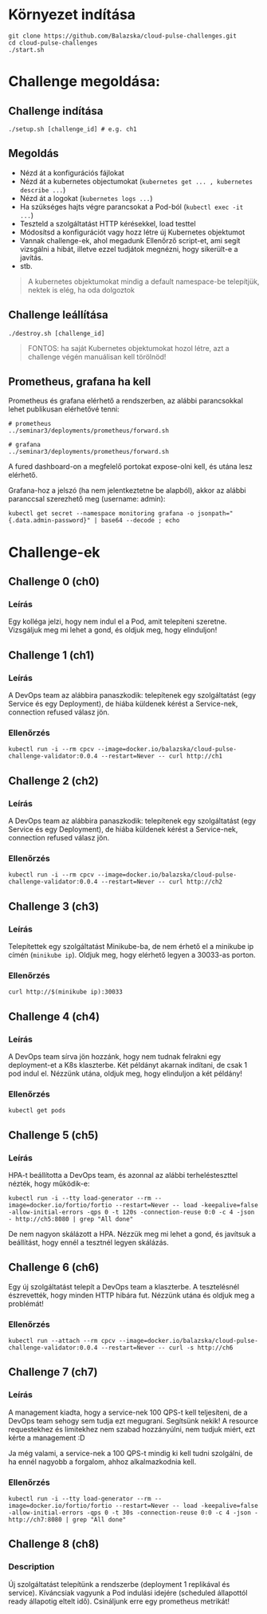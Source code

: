 # Környezet indítása
```
git clone https://github.com/Balazska/cloud-pulse-challenges.git
cd cloud-pulse-challenges
./start.sh
```

# Challenge megoldása:
## Challenge indítása
```
./setup.sh [challenge_id] # e.g. ch1
```

## Megoldás
* Nézd át a konfigurációs fájlokat
* Nézd át a kubernetes objectumokat (`kubernetes get ... , kubernetes describe ...`)
* Nézd át a logokat (`kubernetes logs ...`)
* Ha szükséges hajts végre parancsokat a Pod-ból (`kubectl exec -it ...`)
* Teszteld a szolgáltatást HTTP kérésekkel, load testtel
* Módosítsd a konfigurációt vagy hozz létre új Kubernetes objektumot
* Vannak challenge-ek, ahol megadunk Ellenőrző script-et, ami segít vizsgálni a hibát, illetve ezzel tudjátok megnézni, hogy sikerült-e a javítás.
* stb.

> A kubernetes objektumokat mindig a default namespace-be telepítjük, nektek is elég, ha oda dolgoztok

## Challenge leállítása
```
./destroy.sh [challenge_id]
```
> FONTOS: ha saját Kubernetes objektumokat hozol létre, azt a challenge végén manuálisan kell törölnöd!

## Prometheus, grafana ha kell
Prometheus és grafana elérhető a rendszerben, az alábbi parancsokkal lehet publikusan elérhetővé tenni:

```
# prometheus
../seminar3/deployments/prometheus/forward.sh
```

```
# grafana
../seminar3/deployments/prometheus/forward.sh
```

A fured dashboard-on a megfelelő portokat expose-olni kell, és utána lesz elérhető.

Grafana-hoz a jelszó (ha nem jelentkeztetne be alapból), akkor az alábbi paranccsal szerezhető meg (username: admin):
```
kubectl get secret --namespace monitoring grafana -o jsonpath="{.data.admin-password}" | base64 --decode ; echo
```


# Challenge-ek

## Challenge 0 (ch0)
### Leírás
Egy kolléga jelzi, hogy nem indul el a Pod, amit telepíteni szeretne. Vizsgáljuk meg mi lehet a gond, és oldjuk meg, hogy elinduljon!


## Challenge 1 (ch1)
### Leírás
A DevOps team az alábbira panaszkodik: telepítenek egy szolgáltatást (egy Service és egy Deployment), de hiába küldenek kérést a Service-nek, connection refused válasz jön.

### Ellenőrzés
```
kubectl run -i --rm cpcv --image=docker.io/balazska/cloud-pulse-challenge-validator:0.0.4 --restart=Never -- curl http://ch1
```

## Challenge 2 (ch2)
### Leírás
A DevOps team az alábbira panaszkodik: telepítenek egy szolgáltatást (egy Service és egy Deployment), de hiába küldenek kérést a Service-nek, connection refused válasz jön.

### Ellenőrzés
```
kubectl run -i --rm cpcv --image=docker.io/balazska/cloud-pulse-challenge-validator:0.0.4 --restart=Never -- curl http://ch2
```


## Challenge 3 (ch3)
### Leírás
Telepítettek egy szolgáltatást Minikube-ba, de nem érhető el a minikube ip címén (`minikube ip`). Oldjuk meg, hogy elérhető legyen a 30033-as porton.

### Ellenőrzés
```
curl http://$(minikube ip):30033
```

## Challenge 4 (ch4)
### Leírás
A DevOps team sírva jön hozzánk, hogy nem tudnak felrakni egy deployment-et a K8s klaszterbe. Két példányt akarnak indítani, de csak 1 pod indul el. Nézzünk utána, oldjuk meg, hogy elinduljon a két példány!

### Ellenőrzés
```
kubectl get pods
```

## Challenge 5 (ch5)
### Leírás
HPA-t beállította a DevOps team, és azonnal az alábbi terhelésteszttel nézték, hogy működik-e:
```
kubectl run -i --tty load-generator --rm --image=docker.io/fortio/fortio --restart=Never -- load -keepalive=false -allow-initial-errors -qps 0 -t 120s -connection-reuse 0:0 -c 4 -json - http://ch5:8080 | grep "All done"
```

De nem nagyon skálázott a HPA. Nézzük meg mi lehet a gond, és  javítsuk a beállítást, hogy ennél a tesztnél legyen skálázás.

## Challenge 6 (ch6)
Egy új szolgáltatást telepít a DevOps team a klaszterbe. A tesztelésnél észrevették, hogy minden HTTP hibára fut. Nézzünk utána és oldjuk meg a problémát!

### Ellenőrzés
```
kubectl run --attach --rm cpcv --image=docker.io/balazska/cloud-pulse-challenge-validator:0.0.4 --restart=Never -- curl -s http://ch6
```

## Challenge 7 (ch7)
### Leírás
A management kiadta, hogy a service-nek 100 QPS-t kell teljesíteni, de a DevOps team sehogy sem tudja ezt megugrani. Segítsünk nekik!
A resource requestekhez és limitekhez nem szabad hozzányúlni, nem tudjuk miért, ezt kérte a management :D

Ja még valami, a service-nek a 100 QPS-t mindig ki kell tudni szolgálni, de ha ennél nagyobb a forgalom, ahhoz alkalmazkodnia kell. 

### Ellenőrzés
```
kubectl run -i --tty load-generator --rm --image=docker.io/fortio/fortio --restart=Never -- load -keepalive=false -allow-initial-errors -qps 0 -t 30s -connection-reuse 0:0 -c 4 -json - http://ch7:8080 | grep "All done"
```

## Challenge 8 (ch8)
### Description
Új szolgáltatást telepítünk a rendszerbe (deployment 1 replikával és service). Kíváncsiak vagyunk a Pod indulási idejére (scheduled állapottól ready állapotig eltelt idő).
Csináljunk erre egy prometheus metrikát!
